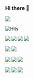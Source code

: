 ### Hi there 👋

<!--
**kryowen/kryowen** is a ✨ _special_ ✨ repository because its `README.md` (this file) appears on your GitHub profile.
Here are some ideas to get you started:

- solved.ac tier profile
[![Solved.ac 프로필](http://mazassumnida.wtf/api/v2/generate_badge?boj=adviate)](https://solved.ac/adviate)
<img align='right' src="http://mazassumnida.wtf/api/v2/generate_badge?boj=adviate">

- github stats card profile
![Anurag's GitHub stats](https://github-readme-stats.vercel.app/api?username=kryowen&&show_icons=true&theme=onedark)
<img align='left' src="https://github-readme-stats.vercel.app/api?username=kryowen&&show_icons=true&theme=onedark" height="165">


- 🔭 I’m currently working on ...
- 🌱 I’m currently learning ...
- 👯 I’m looking to collaborate on ...
- 🤔 I’m looking for help with ...
- 💬 Ask me about ...
- 📫 How to reach me: ...
- 😄 Pronouns: ...
- ⚡ Fun fact: ...
-->

<img src="https://capsule-render.vercel.app/api?type=rect&color=gradient&height=300&section=header&text=kryowen&desc=HoneyBee&descAlign=85&fontSize=90&fontAlign=70" />


<!--방문자 수-->
![Hits](https://hits.seeyoufarm.com/api/count/incr/badge.svg?url=https%3A%2F%2Fgithub.com%2Fkryowen&count_bg=%23FF7F00&title_bg=%23002643&icon=pinboard.svg&icon_color=%23FFFFFF&title=visitors&edge_flat=false)

<!-- 기술 -->
<img src="https://img.shields.io/badge/Python-3776AB?style=round-square&logo=python&logoColor=white"/></a>
<img src="https://img.shields.io/badge/C-00599C?style=round-square&logo=c&logoColor=white"/></a>
<img src="https://img.shields.io/badge/C++-00599C?style=round-square&logo=cplusplus&logoColor=white"/></a>
<img src="https://img.shields.io/badge/Unity-000000?style=round-square&logo=Unity&logoColor=white"/></a>

<!-- 배우고 있는 중 -->
<img src="https://img.shields.io/badge/Java-007396?style=round-square&logo=Java&logoColor=white"/></a>
<img src="https://img.shields.io/badge/C Sharp-239120?style=round-square&logo=csharp&logoColor=white"/></a>

<!-- 사용하는 운영체제 -->
<img src="https://img.shields.io/badge/Ubuntu-E95420?style=round-square&logo=ubuntu&logoColor=white"/></a>
<img src="https://img.shields.io/badge/Windows-0078D6?style=round-square&logo=windows&logoColor=white"/></a>
<img src="https://img.shields.io/badge/Android-3DDC84?style=round-square&logo=android&logoColor=white"/></a>

<!-- 연락 -->
<a href="mailto:iluvidus@gmail.com" target="_blank"><img src="https://img.shields.io/badge/Gmail-EA4335?style=flat-round&logo=gmail&logoColor=white"/></a>
<a href="https://discord.com" target="_blank"><img src="https://img.shields.io/badge/Discord-5865F2?style=flat-round&logo=discord&logoColor=white"/></a>
<a href="https://github.com/kryowen" target="_blank"><img src="https://img.shields.io/badge/Github-181717?style=flat-round&logo=github&logoColor=white"/></a>
